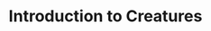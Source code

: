 ---
title: Introduction to Creatures
keywords: sample
summary: "This is just a sample topic..."
permalink: ref_creature_intro.html
---